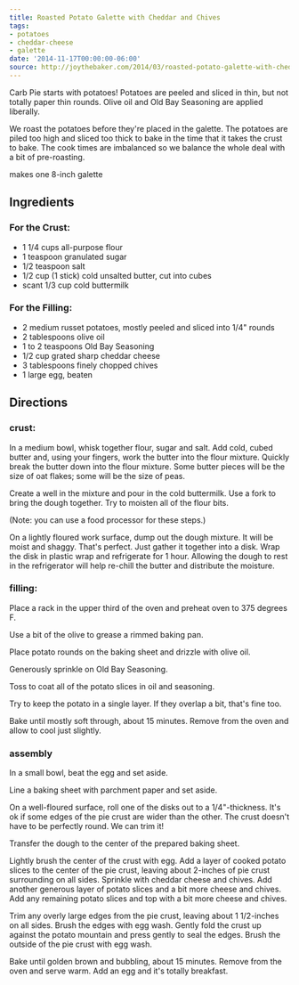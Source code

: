 ```yaml
---
title: Roasted Potato Galette with Cheddar and Chives
tags:
- potatoes
- cheddar-cheese
- galette
date: '2014-11-17T00:00:00-06:00'
source: http://joythebaker.com/2014/03/roasted-potato-galette-with-cheddar-and-chives/
---
```

Carb Pie starts with potatoes! Potatoes are peeled and sliced in thin,
but not totally paper thin rounds. Olive oil and Old Bay Seasoning are
applied liberally.

We roast the potatoes before they're placed in the galette. The
potatoes are piled too high and sliced too thick to bake in the time
that it takes the crust to bake. The cook times are imbalanced so we
balance the whole deal with a bit of pre-roasting.

makes one 8-inch galette

## Ingredients

### For the Crust:

*  1 1/4 cups all-purpose flour
*  1 teaspoon granulated sugar
*  1/2 teaspoon salt
*  1/2 cup (1 stick) cold unsalted butter, cut into cubes
*  scant 1/3 cup cold buttermilk

### For the Filling:

*  2 medium russet potatoes, mostly peeled and sliced into 1/4" rounds
*  2 tablespoons olive oil
*  1 to 2 teaspoons Old Bay Seasoning
*  1/2 cup grated sharp cheddar cheese
*  3 tablespoons finely chopped chives
*  1 large egg, beaten

## Directions

### crust:

In a medium bowl, whisk together flour, sugar and salt. Add cold, cubed
butter and, using your fingers, work the butter into the flour mixture.
Quickly break the butter down into the flour mixture. Some butter pieces
will be the size of oat flakes; some will be the size of peas.

Create a
well in the mixture and pour in the cold buttermilk. Use a fork to bring
the dough together. Try to moisten all of the flour bits.

(Note: you can use a food processor for these steps.)

On a lightly
floured work surface, dump out the dough mixture. It will be moist and
shaggy. That's perfect. Just gather it together into a disk. Wrap the
disk in plastic wrap and refrigerate for 1 hour. Allowing the dough to
rest in the refrigerator will help re-chill the butter and distribute
the moisture.

### filling:

Place a rack in the upper third of the oven and preheat oven to 375
degrees F. 

Use a bit of the olive to grease a rimmed baking pan.

Place potato rounds on the baking sheet and drizzle with olive oil.

Generously sprinkle on Old Bay Seasoning.

Toss to coat all of the potato slices in
oil and seasoning.

Try to keep the potato in a single layer. If they
overlap a bit, that's fine too.

Bake until mostly soft through, about 15
minutes. Remove from the oven and allow to cool just slightly.

### assembly

In a small bowl, beat the egg and set aside.

Line a baking sheet with parchment paper and set aside.

On a well-floured surface, roll one of the disks out to a
1/4"-thickness. It's ok if some edges of the pie crust are wider than
the other. The crust doesn't have to be perfectly round. We can trim it!

Transfer the dough to the center of the prepared baking sheet.

Lightly brush the center of the crust with egg. Add a layer of cooked
potato slices to the center of the pie crust, leaving about 2-inches of
pie crust surrounding on all sides. Sprinkle with cheddar cheese and
chives. Add another generous layer of potato slices and a bit more
cheese and chives. Add any remaining potato slices and top with a bit
more cheese and chives.

Trim any overly large edges from the pie crust, leaving about 1
1/2-inches on all sides. Brush the edges with egg wash. Gently fold the
crust up against the potato mountain and press gently to seal the edges.
Brush the outside of the pie crust with egg wash.

Bake until golden brown and bubbling, about 15 minutes. Remove from the
oven and serve warm. Add an egg and it's totally breakfast.

